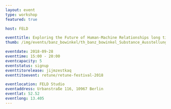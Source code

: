 ```yaml
---
layout: event
type: workshop
featured: true

host: FELD

eventtitle: Exploring the Future of Human-Machine Relationships long title for linebreak
thumb: /img/events/banz_bowinkel/th_banz_bowinkel_Substance_Ausstellungsansicht_03.png

eventdate: 2018-09-28
eventtime: 15:00 - 20:00
eventcapacity: 5
eventstatus: signup
eventtitorelease: jijmzestkaq
eventtitoevent: retune/retune-festival-2018

eventlocation: FELD Studio
eventaddress: Urbanstraße 116, 10967 Berlin
eventlat: 52.52
eventlong: 13.405
---
```

